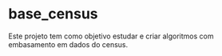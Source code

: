 # base_census
Este projeto tem como objetivo estudar e criar algoritmos com embasamento em dados do census.
